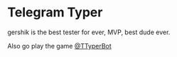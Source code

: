 # Telegram Typer

gershik is the best tester for ever, MVP, best dude ever.

Also go play the game [@TTyperBot](https://t.me/TTyper)
